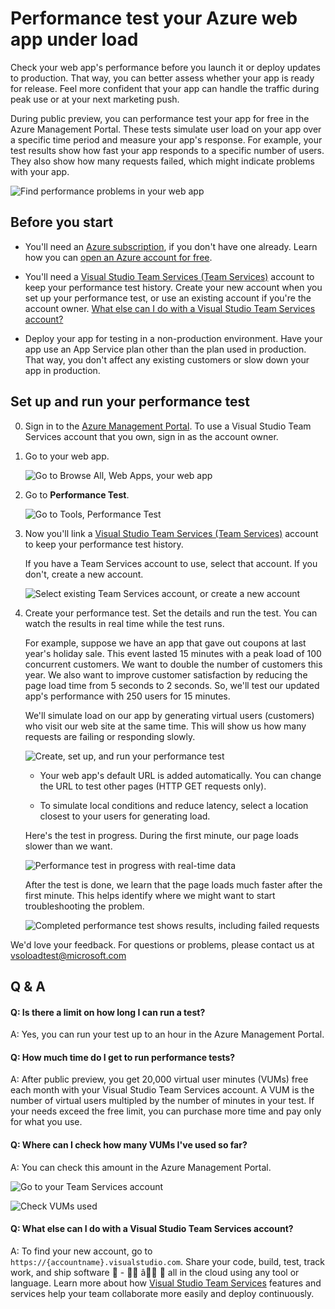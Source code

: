 <!-- not suitable for Mooncake -->

<properties
   pageTitle="Test your Azure web app's performance | Azure"
   description="Run Azure web app performance tests to check how your app handles user load. Measure response time and find failures that might indicate problems."
   services="app-service\web"
   documentationCenter=""
   authors="ecfan"
   manager="douge"
   editor="jimbe"/>

<tags
	ms.service="app-service-web"
	ms.date="01/13/2016"
	wacn.date=""/>

# Performance test your Azure web app under load

Check your web app's performance before you launch it or deploy updates to production. 
That way, you can better assess whether your app is ready for release. Feel more
confident that your app can handle the traffic during peak use or at your next marketing push.

During public preview, you can performance test your app for free in the Azure Management Portal.
These tests simulate user load on your app over a specific time period and measure your app's response. For example, your test results show how fast your app responds to a specific number 
of users. They also show how many requests failed, which might indicate problems with your app.      

![Find performance problems in your web app][TestOverview]

## Before you start

*	You'll need an [Azure subscription][AzureSubscription], 
if you don't have one already. Learn how you can 
[open an Azure account for free][AzureFreeTrial].

*	You'll need a [Visual Studio Team Services (Team Services)][WhatIsTeamServices] 
account to keep your performance test history. 
Create your new account when you set up your performance test, 
or use an existing account if you're the account owner. 
[What else can I do with a Visual Studio Team Services account?](#TeamServicesAccount)

*	Deploy your app for testing in a non-production environment. 
Have your app use an App Service plan other than the plan used in production. 
That way, you don't affect any existing customers or slow down your app in production. 

## Set up and run your performance test

0.	Sign in to the [Azure Management Portal][AzurePortal]. 
To use a Visual Studio Team Services account that you own, 
sign in as the account owner.

0.	Go to your web app.

	![Go to Browse All, Web Apps, your web app][WebApp]

0.	Go to **Performance Test**.

	![Go to Tools, Performance Test][ExpandedTools]
 
0.	Now you'll link a [Visual Studio Team Services (Team Services)][WhatIsTeamServices] 
account to keep your performance test history.

	If you have a Team Services account to use, select that account. If you don't, create a new account.

	![Select existing Team Services account, or create a new account][ExistingNewTeamServicesAccount]

0.	Create your performance test. Set the details and run the test. 
You can watch the results in real time while the test runs.

	For example, suppose we have an app that gave out coupons at last year's holiday sale. 
	This event lasted 15 minutes with a peak load of 100 concurrent customers. 
	We want to double the number of customers this year. We also want to improve 
	customer satisfaction by reducing the page load time from 5 seconds to 2 seconds. 
	So, we'll test our updated app's performance with 250 users for 15 minutes.

	We'll simulate load on our app by generating virtual users (customers) 
	who visit our web site at the same time. This will show us how many 
	requests are failing or responding slowly.

	![Create, set up, and run your performance test][NewTest]

	 *	Your web app's default URL is added automatically. 
	 You can change the URL to test other pages (HTTP GET requests only).

	 *	To simulate local conditions and reduce latency, 
	 select a location closest to your users for generating load.

	Here's the test in progress. During the first minute, 
	our page loads slower than we want.

	![Performance test in progress with real-time data][TestRunning]

	After the test is done, we learn that the page loads much faster 
	after the first minute. This helps identify where we might want to 
	start troubleshooting the problem.

	![Completed performance test shows results, including failed requests][TestDone]
	
We'd love your feedback. For questions or problems, 
please contact us at <vsoloadtest@microsoft.com>

##	Q & A

#### Q: Is there a limit on how long I can run a test? 

A: Yes, you can run your test up to an hour in the Azure Management Portal.

#### Q: How much time do I get to run performance tests? 

A: After public preview, you get 20,000 virtual user minutes (VUMs) 
free each month with your Visual Studio Team Services account. 
A VUM is the number of virtual users multipled by the number 
of minutes in your test. If your needs exceed the free limit, 
you can purchase more time and pay only for what you use.

#### Q: Where can I check how many VUMs I've used so far?

A: You can check this amount in the Azure Management Portal.

![Go to your Team Services account][TeamServicesAccount]

![Check VUMs used][CheckTestTime]

<a name="VSOAccount"></a>
#### Q: What else can I do with a Visual Studio Team Services account?

A: To find your new account, go to ```https://{accountname}.visualstudio.com```. 
Share your code, build, test, track work, and ship software  -  â  all in the cloud
using any tool or language. Learn more about how [Visual Studio Team Services][WhatIsTeamServices] 
features and services help your team collaborate more easily and deploy continuously.

<!--Image references-->
[WebApp]: ./media/app-service-web-app-performance-test/azure-np-web-apps.png
[TestOverview]: ./media/app-service-web-app-performance-test/azure-np-perf-test-overview.png
[ExpandedTools]: ./media/app-service-web-app-performance-test/azure-np-web-app-details-tools-expanded.png
[ExistingNewTeamServicesAccount]: ./media/app-service-web-app-performance-test/azure-np-no-vso-account.png
[NewTest]: ./media/app-service-web-app-performance-test/azure-np-new-performance-test.png
[TestRunning]: ./media/app-service-web-app-performance-test/azure-np-running-perf-test.png
[TestDone]: ./media/app-service-web-app-performance-test/azure-np-perf-test-done.png
[TeamServicesAccount]: ./media/app-service-web-app-performance-test/azure-np-vso-accounts.png
[CheckTestTime]: ./media/app-service-web-app-performance-test/azure-np-vso-accounts-vum-summary.png

<!--Reference links -->
[AzurePortal]: https://manage.windowsazure.cn
[AzureSubscription]: https://account.windowsazure.cn/subscriptions
[AzureFreeTrial]: /pricing/1rmb-trial/?WT.mc_id=A261C142F
[WhatIsTeamServices]: https://www.visualstudio.com/products/what-is-visual-studio-online-vs
